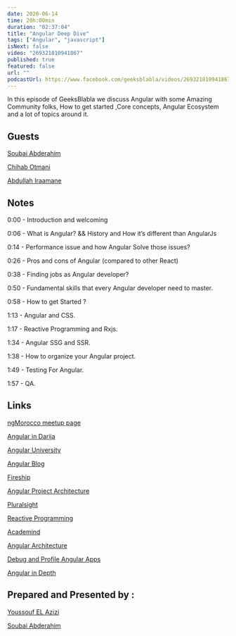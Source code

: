 ```yaml
---
date: 2020-06-14
time: 20h:00min
duration: "02:37:04"
title: "Angular Deep Dive"
tags: ["Angular", "javascript"]
isNext: false
video: "269321810941867"
published: true
featured: false
url: ""
podcastUrl: https://www.facebook.com/geeksblabla/videos/269321810941867/
---
```


In this episode of GeeksBlabla we discuss Angular with some Amazing Community folks, How to get started ,Core concepts, Angular Ecosystem and a lot of topics around it.

## Guests

[Soubai Abderahim](https://soubai.me)

[Chihab Otmani](https://chihab.me)

[Abdullah Iraamane](https://www.facebook.com/abdullah.eraman)

## Notes

0:00 - Introduction and welcoming

0:06 - What is Angular? && History and How it’s different than AngularJs

0:14 - Performance issue and how Angular Solve those issues?

0:26 - Pros and cons of Angular (compared to other React)

0:38 - Finding jobs as Angular developer?

0:50 - Fundamental skills that every Angular developer need to master.

0:58 - How to get Started ?

1:13 - Angular and CSS.

1:17 - Reactive Programming and Rxjs.

1:34 - Angular SSG and SSR.

1:38 - How to organize your Angular project.

1:49 - Testing For Angular.

1:57 - QA.

## Links

[ngMorocco meetup page](https://www.meetup.com/ngMorocco)

[Angular in Darija](https://www.youtube.com/channel/UC5irZcpXt3LZ4Ra44aFX_eA)

[ Angular University](https://angular-university.io/)

[Angular Blog](https://blog.angular.io/)

[Fireship](https://fireship.io/)

[Angular Project Architecture](https://medium.com/ngconf/angular-architecture-matters-monorepo-df110b2a508a)

[Pluralsight](https://www.pluralsight.com/)

[Reactive Programming](http://reactivex.io/documentation/observable.html)

[Academind](https://www.youtube.com/channel/UCSJbGtTlrDami-tDGPUV9-w)

[Angular Architecture](https://medium.com/fincura-engineering/front-end-architecture-for-angular-applications-d6840b78706c)

[Debug and Profile Angular Apps](https://augury.rangle.io/)

[Angular in Depth](https://indepth.dev)

## Prepared and Presented by :

[Youssouf EL Azizi](https://elazizi.com/)

[Soubai Abderahim](https://soubai.me)
